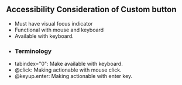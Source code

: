 ## Accessibility Consideration of Custom button
* Must have visual focus indicator
* Functional with mouse and keyboard
* Available with keyboard.
* ### Terminology
* tabindex="0": Make available with keyboard.
* @click: Making actionable with mouse click.
* @keyup.enter: Making actionable with enter key.
